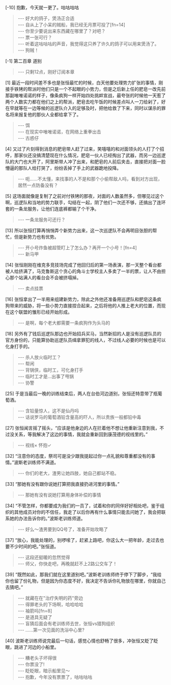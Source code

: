 
[-10] 抱歉，今天就一更了。咕咕咕咕
>--- 好大的鸽子，煲汤正合适<br>
>--- 自从上了小呆的贼船，我已经无月票可投了[fn=14]<br>
>--- 你至少要说出来东西藏在哪里了？对吧？<br>
>--- 票一张可行？<br>
>--- 听着这咕咕咕的声音，我觉得这只养了许久的鸽子可以用来煲汤了。<br>
>--- 狗贼！<br>

[-1] 第二百章 道别
>--- 只剩12点，刚好订阅本章<br>

[1] 最近一段时间差不多也是张恒最忙的时候，白天他要处理势力扩张的事情，刚接手铁铐的帮派时他们只是一个不起眼的小势力，但是之后新上任的肥皂一改先前那副唯唯诺诺的样子，像条疯狗一样开始四处挑衅宣战，最夸张的时候他一天惹了两个人数实力都在他们之上的帮派，肥皂去吃午饭的时候差点叫人一刀给剁了，好在早就等在一边等候的巡逻队介入的足够及时，把他给救了下来，同时以谋杀的罪名将来报复他的那伙人全都给拿下了。
>--- 饵<br>
>--- 在现实中唯唯诺诺，在网络上重拳出击<br>
>--- 古惑仔<br>

[4] 又过了片刻得到消息的肥皂带人赶了过来，笑嘻嘻的和对面领头的人打了个招呼，那家伙还没搞清楚现在什么情况，肥皂一伙人已经掏出了武器，而另一边巡逻队的大门也大开了，阿里斯带人冲了出来，和肥皂的人前后夹击，直接把对面一脸懵逼的那队人给打哭了，纷纷丢掉了手上的武器跪地投降。
>--- 呃……不太懂，来找事的人不是和那个小偷帮敌人吗，看到对方出现，居然一点防备没有？<br>

[5] 这场面就像是复制了之前对付铁铐的那夜，对面的人数虽然多，但哪见过这个啊，巡逻队和当地的势力联手，勾结在一起，阴了他们一次还不够，还搞出了连环套的一条龙服务，让他们连底裤都输了个干净。
>--- 一条龙服务可还行？<br>

[13] 所以张恒打算再悄悄弄个新势力出来，这一次巡逻队不会再明目张胆的帮忙，但是新势力也有优势。
>--- 开小号炸鱼被超管盯上了怎么办？再开一个小号！[fn=4]<br>
>--- 新马甲<br>

[14] 张恒刚刚在维克多竞技场完成了他回归后的第一场表演，那一天整个看台都被人给挤满了，马克鲁斯这个贪心的角斗士学校主人多卖了一半的票，让人不由担心那个站满人的看台会不会被挤塌掉。
>--- 卖点挂票<br>

[16] 张恒拿出了一半用来组建新势力，除此之外他还准备用巡逻队和肥皂这条疯狗带来的威胁，将一些小势力直接捏合起来，之后将他的人推上老大的位置，而现在这个联盟的雏形已经开始形成。
>--- 是啊，每个老大都需要一条疯狗作为头马的<br>

[18] 另外有了钱后巡逻队那边也开始招兵买马，当然新招的人是没有巡逻队员的官方身份的，只能算协助巡逻队员缉拿罪犯的线人，不过线人必要的时候也是可以化身打手的。
>--- 杀人放火临时工？<br>
>--- 帮闲<br>
>--- 背锅侠，临时工，可化身打手<br>
>--- 临时工才是…出事了甩锅<br>
>--- 协警<br>

[25] 于是当最后一晚的训练结束后，两人在台伯河边道别，张恒还特意带了瓶葡萄酒。
>--- 含铅量惊人，这不是仙丹吗<br>
>--- 话说罗马的葡萄酒铅含量高的吓人，所以贵族一般都铅中毒<br>

[27] 张恒闻言摇了摇头，“应该是他身边的人在拦着他不想让他重新注意到我，不过没关系，等我解决了这边的事情，我就会重新回到康茂德的视线里的。”
>--- 视线×
怀抱✓<br>

[32] “注意你的态度，祭司可是没少跟我提起过你一点礼貌和尊重都没有的事情。”波斯老训练师不满道。
>--- 你们的老大，渣男让她四肢，她自己都站不稳。<br>

[33] “那她有没有跟你说她打算把我直接扔进河里的事情。”
>--- 那她有没有说她打算用身体补偿的事情<br>

[34] “不管怎样，你都要成为我们的一员了，试着和你的同伴好好相处吧，鉴于组织的其他成员对你的不信任，我走了以后你再有什么事情只能去问她了，我会把联系她的办法告诉你的。”波斯老训练师道。
>--- 好么～渣男要到QQ号了，准备开始攻略了<br>

[37] “放心，我能处理的，别啰嗦了，赶紧上路吧，你这么大一把年龄，走过去也要不少时间的吧。”张恒道。
>--- 这段还挺暖的忽然觉得<br>
>--- 师父，你快走吧，再晚就赶不上2路公交车了！<br>

[39] “既然如此，那我们就在这里道别吧。”波斯老训练师终于停下了脚步，“我给你也留了份礼物，但是因为你态度不好，我决定不告诉你礼物放在哪里，你就自己去猜吧。”
>--- 就藏在在"治疗失明的药"旁边<br>
>--- 得罪老头的下场啊，哈哈哈哈<br>
>--- 袖箭吗[fn=8]<br>
>--- 是道具无疑了<br>
>--- 盲猜后面会有老训练师去世，张恒vs猎狗组织<br>
>--- ……第一次见面的洗浴中心里?<br>

[40] 波斯老训练师说完最后一句话，感觉心情也舒畅了很多，冲张恒又眨了眨眼，跳进了河边的小船里。
>--- 糟老头子坏得很<br>
>--- 你票没了!<br>
>--- 眨眨眼，暗示船里见～<br>
>--- 抱歉，今年没有票票了，咕咕咕咕<br>
